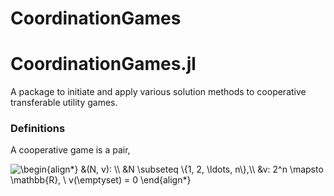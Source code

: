 # CoordinationGames

# CoordinationGames.jl

A package to initiate and apply various solution methods to cooperative transferable utility games.

### Definitions 

A cooperative game is a pair,

<img src=
"https://render.githubusercontent.com/render/math?math=%5Cdisplaystyle+%5Cbegin%7Balign%2A%7D%0A%26%28N%2C+v%29%3A+%5C%5C%0A%26N+%5Csubseteq+%5C%7B1%2C+2%2C+%5Cldots%2C+n%5C%7D%2C%5C%5C%0A%26v%3A+2%5En+%5Cmapsto+%5Cmathbb%7BR%7D%2C+%5C+v%28%5Cemptyset%29+%3D+0%0A%5Cend%7Balign%2A%7D%0A" 
alt="\begin{align*}
&(N, v): \\
&N \subseteq \{1, 2, \ldots, n\},\\
&v: 2^n \mapsto \mathbb{R}, \ v(\emptyset) = 0
\end{align*}
">


